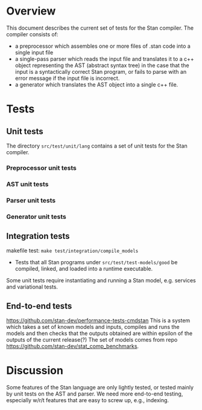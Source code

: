 # Overview

This document describes the current set of tests for the Stan compiler.  The compiler consists of:
- a preprocessor which assembles one or more files of .stan code into a single input file
- a single-pass parser which reads the input file and translates it to a c++ object representing the AST (abstract syntax tree) in the case that the input is a syntactically correct Stan program, or fails to parse with an error message if the input file is incorrect.
- a generator which translates the AST object into a single c++ file.

# Tests

## Unit tests

The directory `src/test/unit/lang` contains a set of unit tests for the Stan compiler.

### Preprocessor unit tests

### AST unit tests

### Parser unit tests

### Generator unit tests

## Integration tests

makefile test: `make test/integration/compile_models`
- Tests that all Stan programs under `src/test/test-models/good` be compiled, linked, and loaded into a runtime executable.

Some unit tests require instantiating and running a Stan model, e.g. services and variational tests.

## End-to-end tests

https://github.com/stan-dev/performance-tests-cmdstan This is a system which takes a set of known models and inputs, compiles and runs the models and then checks that the outputs obtained are within epsilon of the outputs of the current release(?)   The set of models comes from repo https://github.com/stan-dev/stat_comp_benchmarks.

# Discussion

Some features of the Stan language are only lightly tested, or tested mainly by unit tests on the AST and parser.  We need more end-to-end testing, especially w/r/t features that are easy to screw up, e.g., indexing.

